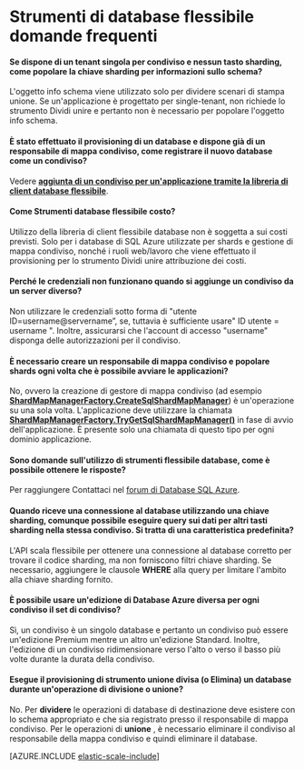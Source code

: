<properties 
    pageTitle="Scalabilità flessibile SQL Azure domande frequenti su | Microsoft Azure" 
    description="Domande frequenti su scalabilità flessibile Database SQL Azure." 
    services="sql-database" 
    documentationCenter="" 
    manager="jhubbard" 
    authors="ddove" 
    editor=""/>

<tags 
    ms.service="sql-database" 
    ms.workload="sql-database" 
    ms.tgt_pltfrm="na" 
    ms.devlang="na" 
    ms.topic="article" 
    ms.date="05/03/2016" 
    ms.author="ddove"/>

# <a name="elastic-database-tools-faq"></a>Strumenti di database flessibile domande frequenti 

#### <a name="if-i-have-a-single-tenant-per-shard-and-no-sharding-key-how-do-i-populate-the-sharding-key-for-the-schema-info"></a>Se dispone di un tenant singola per condiviso e nessun tasto sharding, come popolare la chiave sharding per informazioni sullo schema?

L'oggetto info schema viene utilizzato solo per dividere scenari di stampa unione. Se un'applicazione è progettato per single-tenant, non richiede lo strumento Dividi unire e pertanto non è necessario per popolare l'oggetto info schema.

#### <a name="ive-provisioned-a-database-and-i-already-have-a-shard-map-manager-how-do-i-register-this-new-database-as-a-shard"></a>È stato effettuato il provisioning di un database e dispone già di un responsabile di mappa condiviso, come registrare il nuovo database come un condiviso?

Vedere **[aggiunta di un condiviso per un'applicazione tramite la libreria di client database flessibile](sql-database-elastic-scale-add-a-shard.md)**. 

#### <a name="how-much-do-elastic-database-tools-cost"></a>Come Strumenti database flessibile costo?

Utilizzo della libreria di client flessibile database non è soggetta a sui costi previsti. Solo per i database di SQL Azure utilizzate per shards e gestione di mappa condiviso, nonché i ruoli web/lavoro che viene effettuato il provisioning per lo strumento Dividi unire attribuzione dei costi.

#### <a name="why-are-my-credentials-not-working-when-i-add-a-shard-from-a-different-server"></a>Perché le credenziali non funzionano quando si aggiunge un condiviso da un server diverso?
Non utilizzare le credenziali sotto forma di "utente ID=username@servername”, se, tuttavia è sufficiente usare" ID utente = username ".  Inoltre, assicurarsi che l'account di accesso "username" disponga delle autorizzazioni per il condiviso.

#### <a name="do-i-need-to-create-a-shard-map-manager-and-populate-shards-every-time-i-start-my-applications"></a>È necessario creare un responsabile di mappa condiviso e popolare shards ogni volta che è possibile avviare le applicazioni?

No, ovvero la creazione di gestore di mappa condiviso (ad esempio **[ShardMapManagerFactory.CreateSqlShardMapManager](http://msdn.microsoft.com/library/azure/microsoft.azure.sqldatabase.elasticscale.shardmanagement.shardmapmanagerfactory.createsqlshardmapmanager.aspx)**) è un'operazione su una sola volta.  L'applicazione deve utilizzare la chiamata **[ShardMapManagerFactory.TryGetSqlShardMapManager()](http://msdn.microsoft.com/library/azure/microsoft.azure.sqldatabase.elasticscale.shardmanagement.shardmapmanagerfactory.trygetsqlshardmapmanager.aspx)** in fase di avvio dell'applicazione.  È presente solo una chiamata di questo tipo per ogni dominio applicazione.

#### <a name="i-have-questions-about-using-elastic-database-tools-how-do-i-get-them-answered"></a>Sono domande sull'utilizzo di strumenti flessibile database, come è possibile ottenere le risposte? 

Per raggiungere Contattaci nel [forum di Database SQL Azure](https://social.msdn.microsoft.com/forums/azure/home?forum=ssdsgetstarted).

#### <a name="when-i-get-a-database-connection-using-a-sharding-key-i-can-still-query-data-for-other-sharding-keys-on-the-same-shard--is-this-by-design"></a>Quando riceve una connessione al database utilizzando una chiave sharding, comunque possibile eseguire query sui dati per altri tasti sharding nella stessa condiviso.  Si tratta di una caratteristica predefinita?

L'API scala flessibile per ottenere una connessione al database corretto per trovare il codice sharding, ma non forniscono filtri chiave sharding.  Se necessario, aggiungere le clausole **WHERE** alla query per limitare l'ambito alla chiave sharding fornito.

#### <a name="can-i-use-a-different-azure-database-edition-for-each-shard-in-my-shard-set"></a>È possibile usare un'edizione di Database Azure diversa per ogni condiviso il set di condiviso?

Sì, un condiviso è un singolo database e pertanto un condiviso può essere un'edizione Premium mentre un altro un'edizione Standard. Inoltre, l'edizione di un condiviso ridimensionare verso l'alto o verso il basso più volte durante la durata della condiviso.

#### <a name="does-the-split-merge-tool-provision-or-delete-a-database-during-a-split-or-merge-operation"></a>Esegue il provisioning di strumento unione divisa (o Elimina) un database durante un'operazione di divisione o unione? 

No. Per **dividere** le operazioni di database di destinazione deve esistere con lo schema appropriato e che sia registrato presso il responsabile di mappa condiviso.  Per le operazioni di **unione** , è necessario eliminare il condiviso al responsabile della mappa condiviso e quindi eliminare il database.

[AZURE.INCLUDE [elastic-scale-include](../../includes/elastic-scale-include.md)]
 